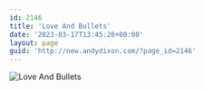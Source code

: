 ```yaml
---
id: 2146
title: 'Love And Bullets'
date: '2023-03-17T13:45:26+00:00'
layout: page
guid: 'http://new.andydixon.com/?page_id=2146'
---
```


![Love And Bullets](https://i0.wp.com/assets.g8x2.ldn.idrivee2-23.com/posters/Love%20And%20Bullets%2001.jpg?w=1200&ssl=1 "Love And Bullets")